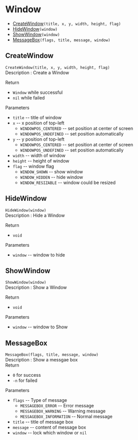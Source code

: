 # Window
* [CreateWindow](#CreateWindow)``(title, x, y, width, height, flag)``  
* [HideWindow](#HideWindow)``(window)``   
* [ShowWindow](#ShowWindow)``(window)``  
* [MessageBox](#MessageBox)``(flags, title, message, window)``   

## CreateWindow  
``CreateWindow(title, x, y, width, height, flag)``  
Description : Create a Window  

Return  
* ``Window`` while successful
* ``nil`` while failed

Parameters
* ``title`` -- title of window  
* ``x`` -- x position of top-left
  * ``WINDOWPOS_CENTERED`` -- set position at center of screen
  * ``WINDOWPOS_UNDEFINED`` -- set position automatically
* ``y`` -- y position of top-left
  * ``WINDOWPOS_CENTERED`` -- set position at center of screen
  * ``WINDOWPOS_UNDEFINED`` -- set position automatically
* ``width`` -- width of window  
* ``height`` -- height of window  
* ``flag`` -- window flag  
  * ``WINDOW_SHOWN``  -- show window
  * ``WINDOW_HIDDEN`` -- hide window
  * ``WINDOW_RESIZABLE`` -- window could be resized

## HideWindow
``HideWindow(window)``  
Description : Hide a Window  

Return   
* ``void``  

Parameters
* ``window`` -- window to hide  

## ShowWindow
``ShowWindow(window)``  
Description : Show a Window  

Return   
* ``void``  

Parameters
* ``window`` -- window to Show

## MessageBox
``MessageBox(flags, title, message, window)``  
Description : Show a messgae box  
Return   
* ``0``  for success
* ``-n`` for failed

Parameters
* ``flags`` -- Type of message  
  * ``MESSAGEBOX_ERROR`` -- Error message  
  * ``MESSAGEBOX_WARNING``  -- Warning message  
  * ``MESSAGEBOX_INFORMATION`` -- Normal message  
* ``title`` -- title of message box
* ``message`` -- content of message box
* ``window`` -- lock which window or ``nil``